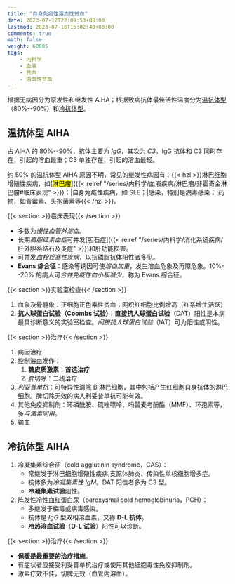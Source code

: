 ```yaml
---
title: "自身免疫性溶血性贫血"
date: 2023-07-12T22:09:53+08:00
lastmod: 2023-07-16T15:02:40+08:00
comments: true
math: false
weight: 60605
tags:
    - 内科学
    - 血液
    - 贫血
    - 溶血性贫血
---
```


根据无病因分为原发性和继发性 AIHA；根据致病抗体最佳活性温度分为[温抗体型](#温抗体型-aiha)（80%--90%）和[冷抗体型](#冷抗体型-aiha)。

<!--more-->

## 温抗体型 AIHA

占 AIHA 的 80%--90%，抗体主要为 *IgG*，其次为 *C3*。IgG 抗体和 C3 同时存在，引起的溶血最重；C3 单独存在，引起的溶血最轻。

约 50% 的温抗体型 AIHA 原因不明，常见的继发性病因有：{{< hzl >}}淋巴细胞增殖性疾病，如[<mark>淋巴瘤</mark>]({{< relref "/series/内科学/血液疾病/淋巴瘤/非霍奇金淋巴瘤#临床表现" >}})；|自身免疫性疾病，如 SLE；|感染，特别是病毒感染；|药物，如青霉素、头抱菌素等{{< /hzl >}}。

{{< section >}}临床表现{{< /section >}}

- 多数为*慢性血管外溶血*。
- 长期*高胆红素血症*可并发[胆石症]({{< relref "/series/内科学/消化系统疾病/肝外胆系结石及炎症" >}})和肝功能损害。
- 可并发*血栓栓塞性疾病*，以抗磷脂抗体阳性者多见。
- **Evans 综合征**：感染等诱因可使*溶血加重*，发生溶血危象及再障危象。10%--20% 的病人可*合并免疫性血小板减少*，称为 Evans 综合征。

{{< section >}}实验室检查{{< /section >}}

1. 血象及骨髓象：正细胞正色素性贫血；网织红细胞比例增高（红系增生活跃）
2. **抗人球蛋白试验（Coombs 试验）**：**直接抗人球蛋白试验**（DAT）阳性是本病最具诊断意义的实验室检查。*间接抗人球蛋白试验*（IAT）可为阳性或阴性。

{{< section >}}治疗{{< /section >}}

1. 病因治疗
2. 控制溶血发作：
    1. **糖皮质激素**：**首选治疗**
    2. 脾切除：二线治疗
3. *利妥昔单抗*：可特异性清除 B 淋巴细胞，其中包括产生红细胞自身抗体的淋巴细胞。脾切除无效的病人利妥昔单抗可能有效。
4. 其他免疫抑制剂：环磷酰胺、硫唑嘌呤、吗替麦考酚酯（MMF）、环孢素等，多*与激素同用*。
5. 输血

## 冷抗体型 AIHA

1. 冷凝集素综合征（cold agglutinin syndrome，CAS）：
    - 常继发于淋巴细胞增殖性疾病,支原体肺炎、传染性单核细胞增多症。
    - 抗体多为*冷凝集素性 IgM*。DAT 阳性者多为 C3 型。
    - **冷凝集素试验**阳性。
2. 阵发性冷性血红蛋白尿（paroxysmal cold hemoglobinuria，PCH）：
    - 多继发于梅毒或病毒感染。
    - 抗体是 *IgG* 型双相溶血素，又称 **D-L 抗体**。
    - **冷热溶血试验**（**D-L 试验**）阳性可以诊断。

{{< section >}}治疗{{< /section >}}

- **保暖是最重要的治疗措施**。
- 有症状者应接受利妥昔单抗治疗或使用其他细胞毒性免疫抑制剂。
- 激素疗效不佳，切脾无效（血管内溶血）。
